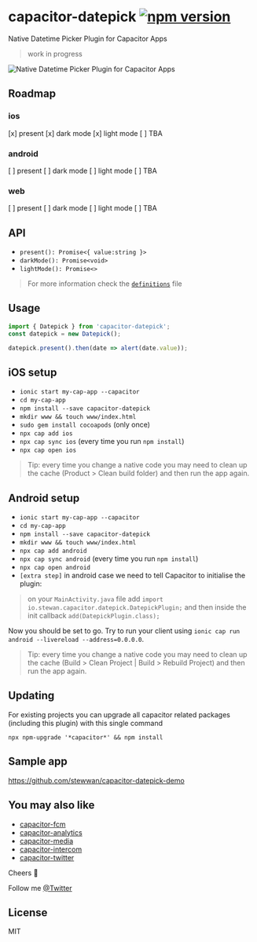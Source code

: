 # capacitor-datepick [![npm version](https://badge.fury.io/js/capacitor-datepick.svg)](https://badge.fury.io/js/capacitor-datepick)

Native Datetime Picker Plugin for Capacitor Apps

> work in progress

![Native Datetime Picker Plugin for Capacitor Apps](https://im2.ezgif.com/tmp/ezgif-2-c2fb59edc7fb.gif)

## Roadmap

### ios

[x] present
[x] dark mode
[x] light mode
[ ] TBA

### android

[ ] present
[ ] dark mode
[ ] light mode
[ ] TBA

### web

[ ] present
[ ] dark mode
[ ] light mode
[ ] TBA

## API

- `present(): Promise<{ value:string }>`
- `darkMode(): Promise<void>`
- `lightMode(): Promise<>`

> For more information check the [`definitions`](/src/definitions.ts) file

## Usage

```js
import { Datepick } from 'capacitor-datepick';
const datepick = new Datepick();

datepick.present().then(date => alert(date.value));
```

## iOS setup

- `ionic start my-cap-app --capacitor`
- `cd my-cap-app`
- `npm install --save capacitor-datepick`
- `mkdir www && touch www/index.html`
- `sudo gem install cocoapods` (only once)
- `npx cap add ios`
- `npx cap sync ios` (every time you run `npm install`)
- `npx cap open ios`

> Tip: every time you change a native code you may need to clean up the cache (Product > Clean build folder) and then run the app again.

## Android setup

- `ionic start my-cap-app --capacitor`
- `cd my-cap-app`
- `npm install --save capacitor-datepick`
- `mkdir www && touch www/index.html`
- `npx cap add android`
- `npx cap sync android` (every time you run `npm install`)
- `npx cap open android`
- `[extra step]` in android case we need to tell Capacitor to initialise the plugin:

> on your `MainActivity.java` file add `import io.stewan.capacitor.datepick.DatepickPlugin;` and then inside the init callback `add(DatepickPlugin.class);`

Now you should be set to go. Try to run your client using `ionic cap run android --livereload --address=0.0.0.0`.

> Tip: every time you change a native code you may need to clean up the cache (Build > Clean Project | Build > Rebuild Project) and then run the app again.

## Updating

For existing projects you can upgrade all capacitor related packages (including this plugin) with this single command

`npx npm-upgrade '*capacitor*' && npm install`

## Sample app

https://github.com/stewwan/capacitor-datepick-demo

## You may also like

- [capacitor-fcm](https://github.com/stewwan/capacitor-fcm)
- [capacitor-analytics](https://github.com/stewwan/capacitor-analytics)
- [capacitor-media](https://github.com/stewwan/capacitor-media)
- [capacitor-intercom](https://github.com/stewwan/capacitor-intercom)
- [capacitor-twitter](https://github.com/stewwan/capacitor-twitter)

Cheers 🍻

Follow me [@Twitter](https://twitter.com/StewanSilva)

## License

MIT
